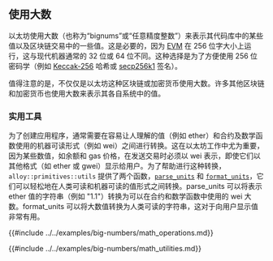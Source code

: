 ## 使用大数

以太坊使用大数（也称为“bignums”或“任意精度整数”）来表示其代码库中的某些值以及区块链交易中的一些值。这是必要的，因为 [EVM](https://ethereum.org/en/developers/docs/evm) 在 256 位字大小上运行，这与现代机器通常的 32 位或 64 位不同。这种选择是为了方便使用 256 位密码学（例如 [Keccak-256](https://github.com/ethereum/eth-hash) 哈希或 [secp256k1](https://en.wikipedia.org/wiki/Elliptic_Curve_Digital_Signature_Algorithm) 签名）。

值得注意的是，不仅仅是以太坊这种区块链或加密货币使用大数。许多其他区块链和加密货币也使用大数来表示其各自系统中的值。

### 实用工具

为了创建应用程序，通常需要在容易让人理解的值（例如 ether）和合约及数学函数使用的机器可读形式（例如 wei）之间进行转换。这在以太坊工作中尤为重要，因为某些数值，如余额和 gas 价格，在发送交易时必须以 wei 表示，即使它们以其他格式（如 ether 或 gwei）显示给用户。为了帮助进行这种转换，`alloy::primitives::utils` 提供了两个函数，[`parse_units`](https://github.com/alloy-rs/core/blob/main/crates/primitives/src/utils/units.rs) 和 [`format_units`](https://github.com/alloy-rs/core/blob/main/crates/primitives/src/utils/units.rs)，它们可以轻松地在人类可读和机器可读的值形式之间转换。parse_units 可以将表示 ether 值的字符串（例如 "1.1"）转换为可以在合约和数学函数中使用的 wei 大数。format_units 可以将大数值转换为人类可读的字符串，这对于向用户显示值非常有用。

{{#include ../../examples/big-numbers/math_operations.md}}

{{#include ../../examples/big-numbers/math_utilities.md}}